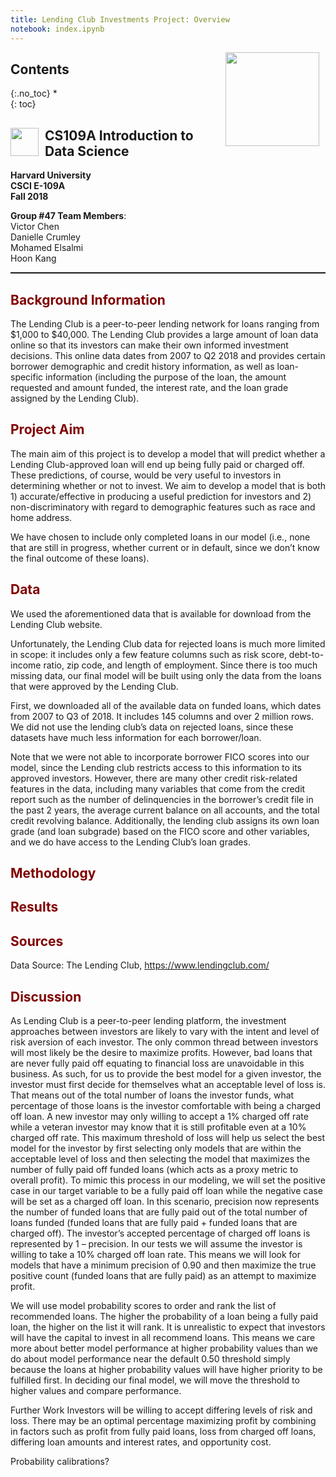 ```yaml
---
title: Lending Club Investments Project: Overview
notebook: index.ipynb
---
```

<img style="float: right; padding-right: 10px; width: 150px" src="https://i.imgur.com/2ptDvXd.png">

## Contents
{:.no_toc}
*  
{: toc}

## <img style="float: left; padding-right: 10px; width: 45px" src="https://raw.githubusercontent.com/Harvard-IACS/2018-CS109A/master/content/styles/iacs.png"> CS109A Introduction to Data Science






**Harvard University**<br/>
**CSCI E-109A**<br/>
**Fall 2018**<br/>

**Group #47 Team Members**:<br/> 
Victor Chen<br/>
Danielle Crumley<br/>
Mohamed Elsalmi<br/>
Hoon Kang<br/>


<hr style="height:1.5pt">

## <font color='maroon'>Background Information</font>

The Lending Club is a peer-to-peer lending network for loans ranging from \$1,000 to \$40,000. The Lending Club provides a large amount of loan data online so that its investors can make their own informed investment decisions. This online data dates from 2007 to Q2 2018 and provides certain borrower demographic and credit history information, as well as loan-specific information (including the purpose of the loan, the amount requested and amount funded, the interest rate, and the loan grade assigned by the Lending Club).

## <font color='maroon'>Project Aim</font>

The main aim of this project is to develop a model that will predict whether a Lending Club-approved loan will end up being fully paid or charged off. These predictions, of course, would be very useful to investors in determining whether or not to invest. We aim to develop a model that is both 1) accurate/effective in producing a useful prediction for investors and 2) non-discriminatory with regard to demographic features such as race and home address.

We have chosen to include only completed loans in our model (i.e., none that are still in progress, whether current or in default, since we don’t know the final outcome of these loans).


## <font color='maroon'>Data</font>


We used the aforementioned data that is available for download from the Lending Club website.

Unfortunately, the Lending Club data for rejected loans is much more limited in scope: it includes only a few feature columns such as risk score, debt-to-income ratio, zip code, and length of employment. Since there is too much missing data, our final model will be built using only the data from the loans that were approved by the Lending Club.

First, we downloaded all of the available data on funded loans, which dates from 2007 to Q3 of 2018. It includes 145 columns and over 2 million rows.  We did not use the lending club’s data on rejected loans, since these datasets have much less information for each borrower/loan. 

Note that we were not able to incorporate borrower FICO scores into our model, since the Lending club restricts access to this information to its approved investors. However, there are many other credit risk-related features in the data, including many variables that come from the credit report such as the number of delinquencies in the borrower’s credit file in the past 2 years, the average current balance on all accounts, and the total credit revolving balance. Additionally, the lending club assigns its own loan grade (and loan subgrade) based on the FICO score and other variables, and we do have access to the Lending Club’s loan grades.

## <font color='maroon'>Methodology</font>



## <font color='maroon'>Results</font>


## <font color='maroon'>Sources</font>
Data Source: The Lending Club, https://www.lendingclub.com/


## <font color='maroon'>Discussion</font>

As Lending Club is a peer-to-peer lending platform, the investment approaches between investors are likely to vary with the intent and level of risk aversion of each investor. The only common thread between investors will most likely be the desire to maximize profits. However, bad loans that are never fully paid off equating to financial loss are unavoidable in this business.
As such, for us to provide the best model for a given investor, the investor must first decide for themselves what an acceptable level of loss is. That means out of the total number of loans the investor funds, what percentage of those loans is the investor comfortable with being a charged off loan. A new investor may only willing to accept a 1% charged off rate while a veteran investor may know that it is still profitable even at a 10% charged off rate. 
This maximum threshold of loss will help us select the best model for the investor by first selecting only models that are within the acceptable level of loss and then selecting the model that maximizes the number of fully paid off funded loans (which acts as a proxy metric to overall profit). 
To mimic this process in our modeling, we will set the positive case in our target variable to be a fully paid off loan while the negative case will be set as a charged off loan. In this scenario, precision now represents the number of funded loans that are fully paid out of the total number of loans funded (funded loans that are fully paid + funded loans that are charged off). The investor’s accepted percentage of charged off loans is represented by 1 – precision. In our tests we will assume the investor is willing to take a 10% charged off loan rate. This means we will look for models that have a minimum precision of 0.90 and then maximize the true positive count (funded loans that are fully paid) as an attempt to maximize profit. 



We will use model probability scores to order and rank the list of recommended loans. The higher the probability of a loan being a fully paid loan, the higher on the list it will rank. It is unrealistic to expect that investors will have the capital to invest in all recommend loans. This means we care more about better model performance at higher probability values than we do about model performance near the default 0.50 threshold simply because the loans at higher probability values will have higher priority to be fulfilled first. In deciding our final model, we will move the threshold to higher values and compare performance. 


Further Work
	Investors will be willing to accept differing levels of risk and loss. There may be an optimal percentage maximizing profit by combining in factors such as profit from fully paid loans, loss from charged off loans, differing loan amounts and interest rates, and opportunity cost.


Probability calibrations?


